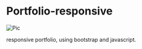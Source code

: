 # Portfolio-responsive
![Pic](https://user-images.githubusercontent.com/84242735/235374787-06d251ff-1511-4a24-b908-bce1e4695f4b.JPG)

responsive portfolio, using bootstrap and javascript.
